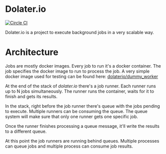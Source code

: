 # Dolater.io

[![Circle CI](https://circleci.com/gh/dolaterio/dolaterio.svg?style=svg)](https://circleci.com/gh/dolaterio/dolaterio)

Dolater.io is a project to execute background jobs in a very scalable way.

# Architecture

Jobs are mostly docker images. Every job to run it's a docker container. The job specifies the docker image to run to process the job. A very simple docker image used for testing can be found here: [dolaterio/dummy_worker](https://github.com/dolaterio/dummy_worker)

At the end of the stack of _dolater.io_ there's a job runner. Each runner runs up to N jobs simultaneously. The runner runs the container, waits for it to finish and gets its results.

In the stack, right before the job runner there's queue with the jobs pending to execute. Multiple runners can be consuming the queue. The queue system will make sure that only one runner gets one specific job.

Once the runner finishes processing a queue message, it'll write the results to a different queue.

At this point the job runners are running behind queues. Multiple processes can queue jobs and multiple process can consume job results.
